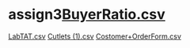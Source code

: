 # assign3[BuyerRatio.csv](https://github.com/ajinkyabhandarge/assign3/files/9784868/BuyerRatio.csv)
[LabTAT.csv](https://github.com/ajinkyabhandarge/assign3/files/9784871/LabTAT.csv)
[Cutlets (1).csv](https://github.com/ajinkyabhandarge/assign3/files/9784872/Cutlets.1.csv)
[Costomer+OrderForm.csv](https://github.com/ajinkyabhandarge/assign3/files/9784873/Costomer%2BOrderForm.csv)
